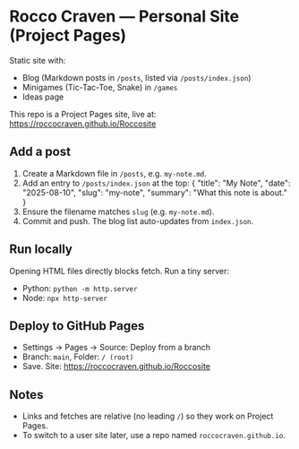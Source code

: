 ﻿# Rocco Craven — Personal Site (Project Pages)

Static site with:
- Blog (Markdown posts in `/posts`, listed via `/posts/index.json`)
- Minigames (Tic-Tac-Toe, Snake) in `/games`
- Ideas page

This repo is a Project Pages site, live at: https://roccocraven.github.io/Roccosite

## Add a post
1. Create a Markdown file in `/posts`, e.g. `my-note.md`.
2. Add an entry to `/posts/index.json` at the top:
   {
     "title": "My Note",
     "date": "2025-08-10",
     "slug": "my-note",
     "summary": "What this note is about."
   }
3. Ensure the filename matches `slug` (e.g. `my-note.md`).
4. Commit and push. The blog list auto-updates from `index.json`.

## Run locally
Opening HTML files directly blocks fetch. Run a tiny server:
- Python: `python -m http.server`
- Node: `npx http-server`

## Deploy to GitHub Pages
- Settings → Pages → Source: Deploy from a branch
- Branch: `main`, Folder: `/ (root)`
- Save. Site: https://roccocraven.github.io/Roccosite

## Notes
- Links and fetches are relative (no leading `/`) so they work on Project Pages.
- To switch to a user site later, use a repo named `roccocraven.github.io`.
